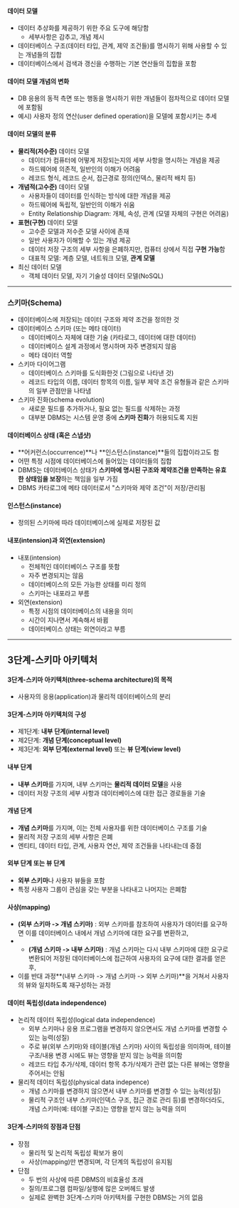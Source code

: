 #### 데이터 모델
* 데이터 추상화를 제공하기 위한 주요 도구에 해당함
  * 세부사항은 감추고, 개념 제시
* 데이터베이스 구조(데이터 타입, 관계, 제약 조건들)를 명시하기 위해 사용할 수 있는 개념들의 집합
* 데이터베이스에서 검색과 갱신을 수행하는 기본 연산들의 집합을 포함

#### 데이터 모델 개념의 변화
* DB 응용의 동적 측면 또는 행동을 명시하기 위한 개념들이 점차적으로 데이터 모델에 포함됨
* 예시) 사용자 정의 연산(user defined operation)을 모델에 포함시키는 추세

#### 데이터 모델의 분류
* **물리적(저수준)** 데이터 모델
  * 데이터가 컴퓨터에 어떻게 저장되는지의 세부 사항을 명시하는 개념을 제공
  * 하드웨어에 의존적, 일반인의 이해가 어려움
  * 레코드 형식, 레코드 순서, 접근경로 정의(인덱스, 물리적 배치 등)
* **개념적(고수준)** 데이터 모델
  * 사용자들이 데이터를 인식하는 방식에 대한 개념을 제공
  * 하드웨어에 독립적, 일반인의 이해가 쉬움
  * Entity Relationship Diagram: 개체, 속성, 관계 (모델 자체의 구현은 어려움)
* **표현(구현)** 데이터 모델
  * 고수준 모델과 저수준 모델 사이에 존재
  * 일반 사용자가 이해할 수 있는 개념 제공
  * 데이터 저장 구조의 세부 사항을 은폐하지만, 컴퓨터 상에서 직접 **구현 가능**함
  * 대표적 모델: 계층 모델, 네트워크 모델, **관계 모델**
* 최신 데이터 모델
  * 객체 데이터 모델, 자기 기술성 데이터 모델(NoSQL)
---
### 스키마(Schema)
* 데이터베이스에 저장되는 데이터 구조와 제약 조건을 정의한 것
* 데이터베이스 스키마 (또는 메타 데이터)
  * 데이터베이스 자체에 대한 기술 (카타로그, 데이터에 대한 데이터)
  * 데이터베이스 설계 과정에서 명시하며 자주 변경되지 않음
  * 메타 데이터 역할
* 스키마 다이어그램
  * 데이터베이스 스키마를 도식화한것 (그림으로 나타낸 것)
  * 레코드 타입의 이름, 데이터 항목의 이름, 일부 제약 조건 유형들과 같은 스키마의 일부 관점만을 나타냄
* 스키마 진화(schema evolution)
  * 새로운 필드를 추가하거나, 필요 없는 필드를 삭제하는 과정
  * 대부분 DBMS는 시스템 운영 중에 **스키마 진화**가 허용되도록 지원
#### 데이터베이스 상태 (혹은 스냅샷)
* **어커런스(occurrence)**나 **인스턴스(instance)**들의 집합이라고도 함
* 어떤 특정 시점에 데이터베이스에 들어있는 데이터들의 집합
* DBMS는 데이터베이스 상태가 **스키마에 명시된 구조와 제약조건을 만족하는 유효한 상태임을 보장**하는 책임을 일부 가짐
* DBMS 카타로그에 메타 데이터로서 "스키마와 제약 조건"이 저장/관리됨

#### 인스턴스(instance)
* 정의된 스키마에 따라 데이터베이스에 실제로 저장된 값

#### 내포(intension)과 외연(extension)
* 내포(intension)
  * 전체적인 데이터베이스 구조를 뜻함
  * 자주 변경되지는 않음
  * 데이터베이스의 모든 가능한 상태를 미리 정의
  * 스키마는 내포라고 부름
* 외연(extension)
  * 특정 시점의 데이터베이스의 내용을 의미
  * 시간이 지나면서 계속해서 바뀜
  * 데이터베이스 상태는 외연이라고 부름

----
## 3단계-스키마 아키텍처
#### 3단계-스키마 아키텍처(three-schema architecture)의 목적
* 사용자의 응용(application)과 물리적 데이터베이스의 분리

#### 3단계-스키마 아키텍처의 구성
* 제1단계: **내부 단계(internal level)**
* 제2단계: **개념 단계(conceptual level)**
* 제3단계: **외부 단계(external level)** 또는 **뷰 단계(view level)**

#### 내부 단계
* **내부 스키마**를 가지며, 내부 스키마는 **물리적 데이터 모델**을 사용
* 데이터 저장 구조의 세부 사항과 데이터베이스에 대한 접근 경로들을 기술

#### 개념 단계
* **개념 스키마**를 가지며, 이는 전체 사용자를 위한 데이터베이스 구조를 기술
* 물리적 저장 구조의 세부 사항은 은폐
* 엔티티, 데이터 타입, 관계, 사용자 연산, 제약 조건들을 나타내는데 중점

#### 외부 단계 또는 뷰 단계
* **외부 스키마**나 사용자 뷰들을 포함
* 특정 사용자 그룹이 관심을 갖는 부분을 나타내고 나머지는 은폐함

#### 사상(mapping)
* **(외부 스키마 -> 개념 스키마)** : 외부 스키마를 참조하여 사용자가 데이터를 요구하면 이를 데이터베이스 내에서 개념 스키마에 대한 요구를 변환하고,
* * **(개념 스키마 -> 내부 스키마)** : 개념 스키마는 다시 내부 스키마에 대한 요구로 변환되어 저장된 데이터베이스에 접근하여 사용자의 요구에 대한 결과를 얻은 후,
* 이를 반대 과정**(내부 스키마 -> 개념 스키마 -> 외부 스키마)**을 거쳐서 사용자의 뷰와 일치하도록 재구성하는 과정

#### 데이터 독립성(data independence)
* 논리적 데이터 독립성(logical data independence)
  * 외부 스키마나 응용 프로그램을 변경하지 않으면서도 개념 스키마를 변경할 수 있는 능력(성질)
  * 주로 뷰(외부 스키마)와 테이블(개념 스키마) 사이의 독립성을 의미하며, 테이블 구조/내용 변경 시에도 뷰는 영향을 받지 않는 능력을 의미함
  * 레코드 타입 추가/삭제, 데이터 항목 추가/삭제가 관련 없는 다른 뷰에는 영향을 주어서는 안됨
* 물리적 데이터 독립성(physical data indepence)
  * 개념 스키마를 변경하지 않으면서 내부 스키마를 변경할 수 있는 능력(성질)
  * 물리적 구조인 내부 스키마(인덱스 구조, 접근 경로 관리 등)를 변경하더라도, 개념 스키마(예: 테이블 구조)는 영향을 받지 않는 능력을 의미

#### 3단계-스키마의 장점과 단점
* 장점
  * 물리적 및 논리적 독립성 확보가 용이
  * 사상(mapping)만 변경되며, 각 단계의 독립성이 유지됨
* 단점
  * 두 번의 사상에 따른 DBMS의 비효율성 초래
  * 질의/프로그램 컴파일/실행에 많은 오버헤드 발생
  * 실제로 완벽한 3단계-스키마 아키텍처를 구현한 DBMS는 거의 없음
  